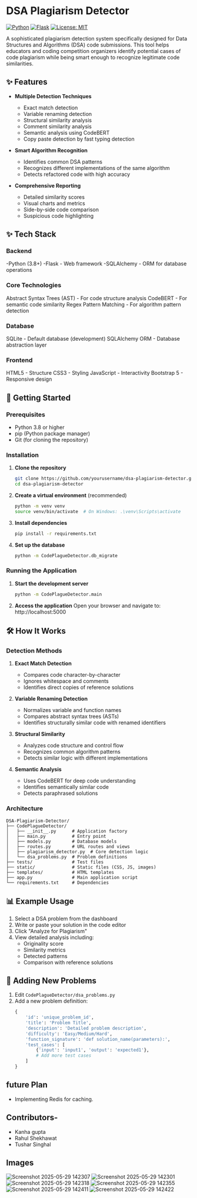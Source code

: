 # DSA Plagiarism Detector

[![Python](https://img.shields.io/badge/Python-3.8+-blue.svg)](https://www.python.org/)
[![Flask](https://img.shields.io/badge/Flask-2.0.1-blue.svg)](https://flask.palletsprojects.com/)
[![License: MIT](https://img.shields.io/badge/License-MIT-yellow.svg)](https://opensource.org/licenses/MIT)

A sophisticated plagiarism detection system specifically designed for Data Structures and Algorithms (DSA) code submissions. This tool helps educators and coding competition organizers identify potential cases of code plagiarism while being smart enough to recognize legitimate code similarities.

## ✨ Features

- **Multiple Detection Techniques**
  - Exact match detection
  - Variable renaming detection
  - Structural similarity analysis
  - Comment similarity analysis
  - Semantic analysis using CodeBERT
  - Copy paste detection by fast typing detection

- **Smart Algorithm Recognition**
  - Identifies common DSA patterns 
  - Recognizes different implementations of the same algorithm
  - Detects refactored code with high accuracy

- **Comprehensive Reporting**
  - Detailed similarity scores
  - Visual charts and metrics
  - Side-by-side code comparison
  - Suspicious code highlighting
## ✨ Tech Stack
### Backend
  -Python (3.8+)
  -Flask - Web framework
  -SQLAlchemy - ORM for database operations
### Core Technologies
  Abstract Syntax Trees (AST) - For code structure analysis
  CodeBERT - For semantic code similarity
  Regex Pattern Matching - For algorithm pattern detection
### Database
  SQLite - Default database (development)
  SQLAlchemy ORM - Database abstraction layer
### Frontend
  HTML5 - Structure
  CSS3 - Styling
  JavaScript - Interactivity
  Bootstrap 5 - Responsive design
  
## 🚀 Getting Started

### Prerequisites

- Python 3.8 or higher
- pip (Python package manager)
- Git (for cloning the repository)

### Installation

1. **Clone the repository**
   ```bash
   git clone https://github.com/yourusername/dsa-plagiarism-detector.git
   cd dsa-plagiarism-detector
   ```

2. **Create a virtual environment** (recommended)
   ```bash
   python -m venv venv
   source venv/bin/activate  # On Windows: .\venv\Scripts\activate
   ```

3. **Install dependencies**
   ```bash
   pip install -r requirements.txt
   ```

4. **Set up the database**
   ```bash
   python -m CodePlagueDetector.db_migrate
   ```

### Running the Application

1. **Start the development server**
   ```bash
   python -m CodePlagueDetector.main
   ```

2. **Access the application**
   Open your browser and navigate to: http://localhost:5000

## 🛠️ How It Works

### Detection Methods

1. **Exact Match Detection**
   - Compares code character-by-character
   - Ignores whitespace and comments
   - Identifies direct copies of reference solutions

2. **Variable Renaming Detection**
   - Normalizes variable and function names
   - Compares abstract syntax trees (ASTs)
   - Identifies structurally similar code with renamed identifiers

3. **Structural Similarity**
   - Analyzes code structure and control flow
   - Recognizes common algorithm patterns
   - Detects similar logic with different implementations

4. **Semantic Analysis**
   - Uses CodeBERT for deep code understanding
   - Identifies semantically similar code
   - Detects paraphrased solutions

### Architecture

```
DSA-Plagiarism-Detector/
├── CodePlagueDetector/
│   ├── __init__.py      # Application factory
│   ├── main.py          # Entry point
│   ├── models.py        # Database models
│   ├── routes.py        # URL routes and views
│   ├── plagiarism_detector.py  # Core detection logic
│   └── dsa_problems.py  # Problem definitions
├── tests/               # Test files
├── static/              # Static files (CSS, JS, images)
├── templates/           # HTML templates
├── app.py               # Main application script
└── requirements.txt     # Dependencies
```

## 📊 Example Usage

1. Select a DSA problem from the dashboard
2. Write or paste your solution in the code editor
3. Click "Analyze for Plagiarism"
4. View detailed analysis including:
   - Originality score
   - Similarity metrics
   - Detected patterns
   - Comparison with reference solutions

## 📝 Adding New Problems

1. Edit `CodePlagueDetector/dsa_problems.py`
2. Add a new problem definition:
   ```python
   {
       'id': 'unique_problem_id',
       'title': 'Problem Title',
       'description': 'Detailed problem description',
       'difficulty': 'Easy/Medium/Hard',
       'function_signature': 'def solution_name(parameters):',
       'test_cases': [
           {'input': 'input1', 'output': 'expected1'},
           # Add more test cases
       ]
   }
   ```
## future Plan
- Implementing Redis for caching.
## Contributors-
- Kanha gupta
- Rahul Shekhawat
- Tushar Singhal
## Images
![Screenshot 2025-05-29 142307](https://github.com/user-attachments/assets/03f565cd-80a3-4558-9aad-299ec7896a38)
![Screenshot 2025-05-29 142301](https://github.com/user-attachments/assets/d5c6912c-2814-4016-9da2-747b282e11d0)
![Screenshot 2025-05-29 142318](https://github.com/user-attachments/assets/fedfa45b-24bc-4cca-8599-aa20f03a3d87)
![Screenshot 2025-05-29 142355](https://github.com/user-attachments/assets/a15f5626-3752-4b5f-858b-9c0b87d864c8)
![Screenshot 2025-05-29 142411](https://github.com/user-attachments/assets/af1c9732-a258-4d5f-9d6f-76a41e6dd14b)
![Screenshot 2025-05-29 142422](https://github.com/user-attachments/assets/5faac1d1-720d-4d78-9f6c-36d6acfb5564)





